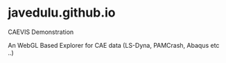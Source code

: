 # javedulu.github.io
CAEVIS Demonstration

An WebGL Based Explorer for CAE data (LS-Dyna, PAMCrash, Abaqus etc ..)



